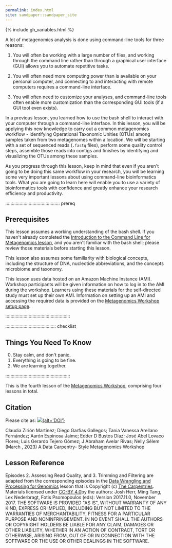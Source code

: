 ```yaml
---
permalink: index.html
site: sandpaper::sandpaper_site
---
```


{% include gh\_variables.html %}

A lot of metagenomics analysis is done using command-line tools for three reasons:

1) You will often be working with a large number of files, and working through the command line rather than through a graphical user interface (GUI) allows you to automate repetitive tasks.

2) You will often need more computing power than is available on your personal computer, and connecting to and interacting with remote computers requires a command-line interface.

3) You will often need to customize your analyses, and command-line tools often enable more customization than the corresponding GUI tools (if a GUI tool even exists).

In a previous lesson, you learned how to use the bash shell to interact with your computer through a command-line interface. In this lesson, you will be applying this new knowledge to
carry out a common metagenomics workflow - identifying Operational Taxonomic Unities (OTUs)
among samples taken from two metagenomes within a location. We will be starting with a set
of sequenced reads (`.fastq` files), perform some quality control steps, assemble those
reads into contigs and finishes by identifying and visualizing the OTUs among these samples.

As you progress through this lesson, keep in mind that even if you aren't going to be
doing this same workflow in your research, you will be learning some very important
lessons about using command-line bioinformatics tools. What you are going to learn here will enable
you to use a variety of bioinformatics tools with confidence and greatly enhance your
research efficiency and productivity.

::::::::::::::::::::::::::::::::::::::::::  prereq

## Prerequisites

This lesson assumes a working understanding of the bash shell. If you haven't already
completed the [Introduction to the Command Line for Metagenomics lesson](https://carpentries-lab.github.io/metagenomics-shell/), and you aren't
familiar with the bash shell; please review those materials before starting this lesson.

This lesson also assumes some familiarity with biological concepts,
including the structure of DNA, nucleotide abbreviations, and the
concepts microbiome and taxonomy.

This lesson uses data hosted on an Amazon Machine Instance (AMI). Workshop participants
will be given information on how to log in to the AMI during the workshop. Learners using
these materials for the self-directed study must set up their own AMI. Information
on setting up an AMI and accessing the required data is provided on the
[Metagenomics Workshop setup page](https://carpentries-lab.github.io/metagenomics-workshop/setup.html).

::::::::::::::::::::::::::::::::::::::::::::::::::

:::::::::::::::::::::::::::::::::::::::  checklist

## Things You Need To Know

0. Stay calm, and don't panic.
1. Everything is going to be fine.
2. We are learning together.
  

::::::::::::::::::::::::::::::::::::::::::::::::::



This is the fourth lesson of the [Metagenomics Workshop](https://carpentries-lab.github.io/metagenomics-workshop/), comprising four lessons in total.

## Citation

Please cite as:
[![](https://jose.theoj.org/papers/10.21105/jose.00209/status.svg){alt='DOI'}](https://doi.org/10.21105/jose.00209)

Claudia Zirión Martínez; Diego Garfias Gallegos; Tania Vanessa Arellano Fernández; Aarón Espinosa Jaime; Edder D Bustos Díaz; José Abel Lovaco Flores; Luis Gerardo Tejero Gómez; J Abraham Avelar Rivas; Nelly Sélem (March , 2023) A Data Carpentry- Style Metagenomics Workshop

## Lesson Reference

Episodes 2. Assessing Read Quality, and 3. Trimming and Filtering are adapted from the corresponding episodes in the [Data Wrangling and Processing for Genomics](https://datacarpentry.org/wrangling-genomics/) lesson that is Copyright (c) [The Carpentries](https://carpentries.org/). Materials licensed under [CC-BY 4.0](https://creativecommons.org/licenses/by/4.0/)by the authors: Josh Herr, Ming Tang, Lex Nederbragt, Fotis Psomopoulos (eds): Version 2017.11.0, November 2017. THE SOFTWARE IS PROVIDED "AS IS", WITHOUT WARRANTY OF ANY KIND, EXPRESS OR IMPLIED, INCLUDING BUT NOT LIMITED TO THE WARRANTIES OF MERCHANTABILITY, FITNESS FOR A PARTICULAR PURPOSE AND NONINFRINGEMENT. IN NO EVENT SHALL THE AUTHORS OR COPYRIGHT HOLDERS BE LIABLE FOR ANY CLAIM, DAMAGES OR OTHER LIABILITY, WHETHER IN AN ACTION OF CONTRACT, TORT OR OTHERWISE, ARISING FROM, OUT OF OR IN CONNECTION WITH THE SOFTWARE OR THE USE OR OTHER DEALINGS IN THE SOFTWARE.


